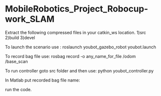 # MobileRobotics_Project_Robocup-work_SLAM

Extract the following compressed files in your catkin_ws location. 
1)src
2)build
3)devel

To launch the scenario use :
roslaunch youbot_gazebo_robot youbot.launch

To record bag file use:
rosbag record -o any_name_for_file /odom /base_scan

To run controller goto src folder and then use:
python youbot_controller.py

In Matlab put recorded bag file name:

run the code.



